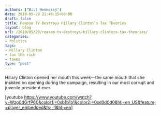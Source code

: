 ```yaml
---
authors: ["Bill Hennessy"]
date: 2010-05-29 21:46:15+00:00
draft: false
title: Reason TV Destroys Hillary Clinton’s Tax Theories
layout: blog
url: /2010/05/29/reason-tv-destroys-hillary-clintons-tax-theories/
categories:
- Politics
tags:
- Hillary Clinton
- tax the rich
- taxes
type: "post"
---
```


Hillary Clinton opened her mouth this week—the same mouth that she insisted on opening during the campaign, resulting in our most corrupt and juvenile president ever.

 

[youtube https://www.youtube.com/watch?v=Wzg0dGrfP60&color1;=0xb1b1b1&color2;=0xd0d0d0&hl;=en_US&feature;=player_embedded&fs;=1&hl;=en]
